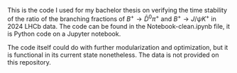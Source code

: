 This is the code I used for my bachelor thesis on verifying the time stability of the ratio of the branching fractions of $B^+ \to \bar{D}^0\pi^+$ and $B^+ \to J/\psi K^+$ in 2024 LHCb data. The code can be found in the Notebook-clean.ipynb file, it is Python code on a Jupyter notebook.

The code itself could do with further modularization and optimization, but it is functional in its current state nonetheless. The data is not provided on this repository.
